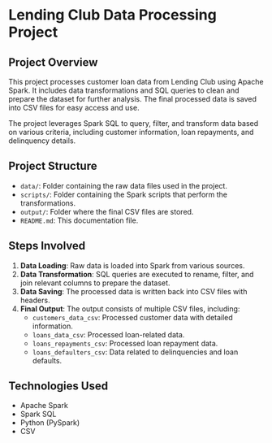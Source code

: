 # Lending Club Data Processing Project

## Project Overview
This project processes customer loan data from Lending Club using Apache Spark. It includes data transformations and SQL queries to clean and prepare the dataset for further analysis. The final processed data is saved into CSV files for easy access and use.

The project leverages Spark SQL to query, filter, and transform data based on various criteria, including customer information, loan repayments, and delinquency details.

## Project Structure
- `data/`: Folder containing the raw data files used in the project.
- `scripts/`: Folder containing the Spark scripts that perform the transformations.
- `output/`: Folder where the final CSV files are stored.
- `README.md`: This documentation file.

## Steps Involved
1. **Data Loading**: Raw data is loaded into Spark from various sources.
2. **Data Transformation**: SQL queries are executed to rename, filter, and join relevant columns to prepare the dataset.
3. **Data Saving**: The processed data is written back into CSV files with headers.
4. **Final Output**: The output consists of multiple CSV files, including:
   - `customers_data_csv`: Processed customer data with detailed information.
   - `loans_data_csv`: Processed loan-related data.
   - `loans_repayments_csv`: Processed loan repayment data.
   - `loans_defaulters_csv`: Data related to delinquencies and loan defaults.

## Technologies Used
- Apache Spark
- Spark SQL
- Python (PySpark)
- CSV
